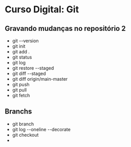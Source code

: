 # Curso Digital: Git

## Gravando mudanças no repositório 2

* git --version
* git init
* git add .
* git status
* git log
* git restore --staged
* git diff --staged
* git diff origin/main-master
* git push
* git pull
* git fetch

## Branchs

* git branch
* git log --oneline --decorate
* git checkout 
* 